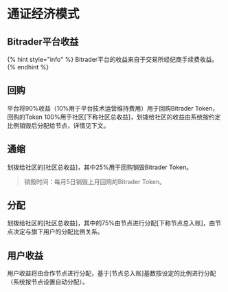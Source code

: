 # 通证经济模式

## Bitrader平台收益

{% hint style="info" %}
Bitrader平台的收益来自于交易所经纪商手续费收益。
{% endhint %}

## 回购

平台将90%收益（10%用于平台技术运营维持费用）用于回购Bitrader Token，回购的Token 100%用于社区\[下称社区总收益]，划拨给社区的收益由系统按约定比例销毁后分配给节点，详情见下文。

## 通缩

划拨给社区的\[社区总收益]，其中25%用于回购销毁Bitrader Token。

> 销毁时间：每月5日销毁上月回购的Bitrader Token。

## 分配

划拨给社区的\[社区总收益]，其中的75%由节点进行分配\[下称节点总入账]，由节点决定与旗下用户的分配比例关系。

## 用户收益

用户收益将由合作节点进行分配，基于\[节点总入账]基数按设定的比例进行分配（系统按节点设置自动分配）。

